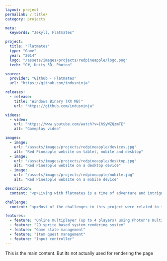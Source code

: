 ```yaml
---
layout: project
permalink: /:title/
category: projects

meta:
  keywords: "Jekyll, Flatmates"

project:
  title: "Flatmates"
  type: "Game"
  year: "2014"
  logo: "/assets/images/projects/redpineapple/logo.png"
  tech: "C#, Unity 3D, Photon"

source:
  provider: "Github - Flatmates"
  url: "https://github.com/indusninja"

releases:
  - release:
    title: "Windows Binary (XX MB)"
    url: "https://github.com/indusninja"

videos:
  - video:
    url: "https://www.youtube.com/watch?v=IhSyWZQzmTE"
    alt: "Gameplay video"

images:
  - image:
    url: "/assets/images/projects/redpineapple/devices.jpg"
    alt: "Red Pineapple website on tablet, mobile and desktop"
  - image:
    url: "/assets/images/projects/redpineapple/desktop.jpg"
    alt: "Red Pineapple website on a desktop device"
  - image:
    url: "/assets/images/projects/redpineapple/mobile.jpg"
    alt: "Red Pineapple website on a mobile device"

description:
  content: "<p>Living with flatmates is a time of adventure and intrigue. This game tries to capture that sentiment.</p><p>The game is allows up to 4 players to take part in a free for all tournament to see which roommate can hoard the most items in his/her room.</p><p>Each player gets individual missions assigned to them which requires them to seek a particular item in the household. If that item is currently with another roommate, then they have to make sure they're not seen while borrowing it.</p><p>At the end of the allocated time, roommate with the most finished missions wins the game.</p>"

challenge:
  content: "<p>Most of the challenges in this project were related to the network programming to accomplish a real-time multiplayer experience. In addition, using the 2D kit (newly introduced at the time) in Unity was a challenge.</p>"

features:
  - feature: "Online multiplayer (up to 4 players) using Photon's multiplayer API"
  - feature: "2D sprite based system rendering system"
  - feature: "Game state management"
  - feature: "Item quest management"
  - feature: "Input controller"
---
```

<p>This is the main content. But its not actually used for rendering the page</p>
